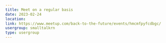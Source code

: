 ```yaml
---
title: Meet on a regular basis
date: 2023-02-24
location: 
link: https://www.meetup.com/back-to-the-future/events/hmcmfpyfcdbgc/
usergroup: smalltalkrn
type: usergroup
---
```

